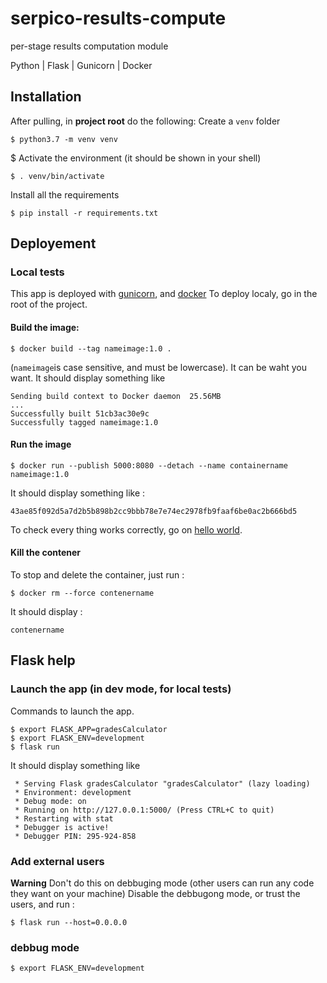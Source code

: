 # serpico-results-compute
per-stage results computation module

Python | Flask | Gunicorn | Docker

## Installation
After pulling, in **project root** do the following:
Create a `venv` folder
```
$ python3.7 -m venv venv
```
$ Activate the environment (it should be shown in your shell)
```
$ . venv/bin/activate
```
Install all the requirements
```
$ pip install -r requirements.txt
```
## Deployement
### Local tests
This app is deployed with [gunicorn](https://docs.gunicorn.org/en/latest/index.html), and [docker](https://docs.docker.com/)
To deploy localy, go in the root of the project.
#### Build the image: 
```
$ docker build --tag nameimage:1.0 .
```
(```nameimage```is case sensitive, and must be lowercase). It can be waht you want.
It should display something like
```
Sending build context to Docker daemon  25.56MB
...
Successfully built 51cb3ac30e9c
Successfully tagged nameimage:1.0
```
#### Run the image
```
$ docker run --publish 5000:8080 --detach --name containername nameimage:1.0
```
It should display something like : 
```
43ae85f092d5a7d2b5b898b2cc9bbb78e7e74ec2978fb9faaf6be0ac2b666bd5
```
To check every thing works correctly, go on [hello world](http://localhost:5000/hello). 

#### Kill the contener
To stop and delete the container, just run :
```
$ docker rm --force contenername 
```
It should display :
```
contenername
```
## Flask help
### Launch the app (in dev mode, for local tests)
Commands to launch the app.
```
$ export FLASK_APP=gradesCalculator
$ export FLASK_ENV=development
$ flask run
```
It should display something like
```
 * Serving Flask gradesCalculator "gradesCalculator" (lazy loading)
 * Environment: development
 * Debug mode: on
 * Running on http://127.0.0.1:5000/ (Press CTRL+C to quit)
 * Restarting with stat
 * Debugger is active!
 * Debugger PIN: 295-924-858
```

### Add external users
**Warning** Don't do this on debbuging mode (other users can run any code they want on your machine)
Disable the debbugong mode, or trust the users, and run :
```
$ flask run --host=0.0.0.0
 ```

### debbug mode
``` 
$ export FLASK_ENV=development 
 ```
